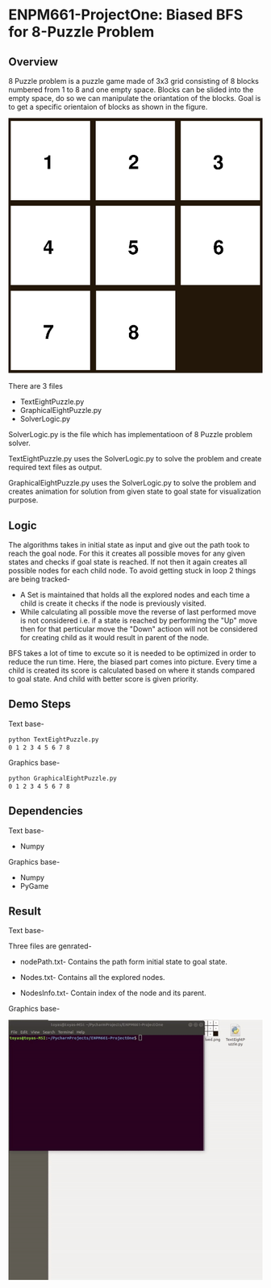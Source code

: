 # ENPM661-ProjectOne: Biased BFS for 8-Puzzle Problem

## Overview

8 Puzzle problem is a puzzle game made of 3x3 grid consisting of 8 blocks numbered from 1 to 8 and one empty space.
Blocks can be slided into the empty space, do so we can manipulate the oriantation of the blocks. Goal is to get a specific
orientaion of blocks as shown in the figure.

![](Solved.png)

There are 3 files
- TextEightPuzzle.py
- GraphicalEightPuzzle.py
- SolverLogic.py
 
SolverLogic.py is the file which has implementatioon of 8 Puzzle problem solver.

TextEightPuzzle.py uses the SolverLogic.py to solve the problem and create required text files as output.

GraphicalEightPuzzle.py uses the SolverLogic.py to solve the problem and creates animation for solution 
from given state to goal state for visualization purpose.

## Logic

The algorithms takes in initial state as input and give out the path took to reach the goal node.
For this it creates all possible moves for any given states and checks if goal state is reached. If not then it again 
creates all possible nodes for each child node. To avoid getting stuck in loop 2 things are being tracked-
- A Set is maintained that holds all the explored nodes and each time a child is create it checks if the node is previously visited.
- While calculating all possible move the reverse of last performed move is not considered i.e. if a state is reached by performing the "Up" move
then for that perticular move the "Down" actioon will not be considered for creating child as it would result in parent of the node.

BFS takes a lot of time to excute so it is needed to be optimized in order to reduce the run time. Here, the biased part comes into picture. Every time 
a child is created its score is calculated based on where it stands compared to goal state. And child with better score is given priority.

## Demo Steps

Text base-

```
python TextEightPuzzle.py
0 1 2 3 4 5 6 7 8
```

Graphics base-

```
python GraphicalEightPuzzle.py
0 1 2 3 4 5 6 7 8
```

## Dependencies

Text base-

-  Numpy

Graphics base-

- Numpy
- PyGame

## Result

Text base-

Three files are genrated-

- nodePath.txt- Contains the path form initial state to goal state.

- Nodes.txt- Contains all the explored nodes.

- NodesInfo.txt- Contain index of the node and its parent.

Graphics base-

![](result.gif)